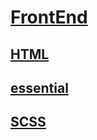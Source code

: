 # [FrontEnd](https://hoseong511.github.io/frontEnd/)
## [HTML](https://hoseong511.github.io/frontEnd/HTML)
## [essential](https://hoseong511.github.io/frontEnd/essential)
## [SCSS](https://hoseong511.github.io/frontEnd/SCSS)
  